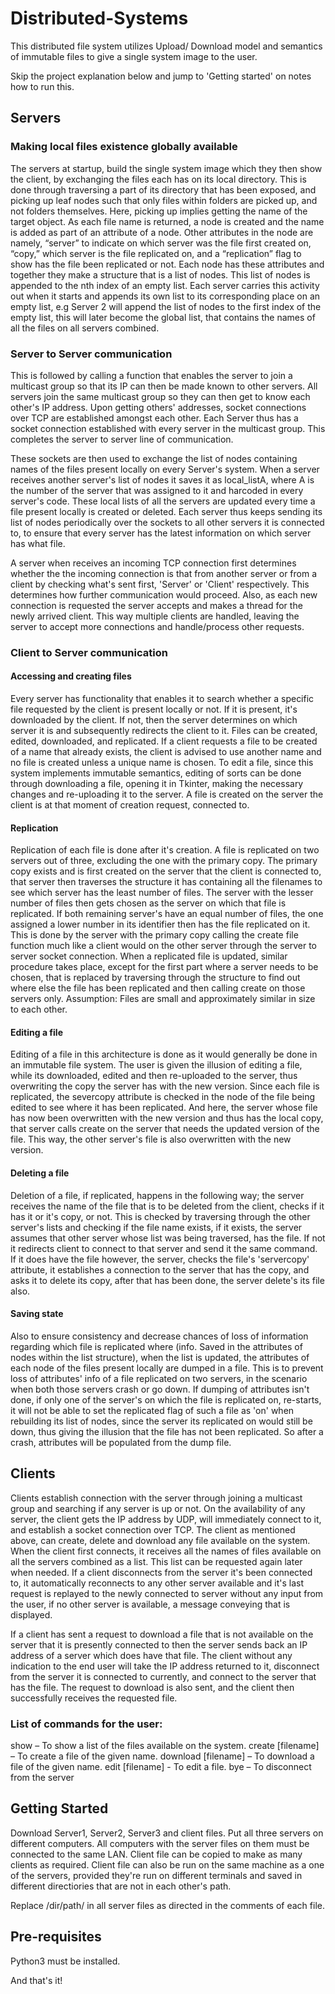 # Distributed-Systems

This distributed file system utilizes Upload/ Download model and semantics of immutable files to give a single system image to the user. 

Skip the project explanation below and jump to 'Getting started' on notes how to run this. 

## Servers

### Making local files existence globally available 

The servers at startup, build the single system image which they then show the client, by exchanging the files each has on its local directory. This is done through traversing a part of its directory that has been exposed, and picking up leaf nodes  such that only files within folders are picked up, and not folders themselves. Here, picking up implies getting the name of the target object. As each file name is returned, a node is created and the name is added as part of an attribute of a node. Other attributes in the node are namely, “server” to indicate on which server was the file first created on, “copy,” which server is the file replicated on, and a “replication” flag to show has the file been replicated or not.
Each node has these attributes and together they make a structure that is a list of nodes. This list of nodes is appended to the nth index of an empty list. Each server carries this activity out when it starts and appends its own list to its corresponding place on an empty list, e.g Server 2 will append the list of nodes to the first index of the empty list, this will later become the global list, that contains the names of all the files on all servers combined. 

### Server to Server communication

This is followed by calling a function that enables the server to join a multicast group so that its IP can then be made known to other servers. All servers join the same multicast group so they can then get to know each other's IP address. Upon getting others' addresses, socket connections over TCP are established amongst each other. Each Server thus has a socket connection established with every server in the multicast group. This completes the server to server line of communication. 

These sockets are then used to exchange the list of nodes containing names of the files present locally on every Server's system. When a server receives another server's list of nodes it saves it as local_listA, where A is the number of the server that was assigned to it and harcoded in every server's code. These local lists of all the servers are updated every time a file present locally is created or deleted. Each server thus keeps sending its list of nodes periodically over the sockets to all other servers it is connected to, to ensure that every server has the latest information on which server has what file.

A server when receives an incoming TCP connection first determines whether the the incoming connection is that from another server or from a client by checking what's sent first, 'Server' or 'Client' respectively. This determines how further communication would proceed. Also, as each new connection is requested the server accepts and makes a thread for the newly arrived client. This way multiple clients are handled, leaving the server to accept more connections and handle/process other requests.

### Client to Server communication

#### Accessing and creating files

Every server has functionality that enables it to search whether a specific file requested by the client is present locally or not. If it is present, it's downloaded by the client. If not, then the server determines on which server it is and subsequently redirects the client to it. Files can be created, edited, downloaded, and replicated. If a client requests a file to be created of a name that already exists, the client is advised to use another name and no file is created unless a unique name is chosen. To edit a file, since this system implements immutable semantics, editing of sorts can be done through downloading a file, opening it in Tkinter, making the necessary changes and re-uploading it to the server. A file is created on the server the client is at that moment of creation request, connected to. 

#### Replication 

Replication of each file is done after it's creation. A file is replicated on two servers out of three, excluding the one with the primary copy. The primary copy exists and is first created on the server that the client is connected to, that server then traverses the structure it has containing all the filenames to see which server has the least number of files. The server with the lesser number of files then gets chosen as the server on which that file is replicated. If both remaining server's have an equal number of files, the one assigned a lower number in its identifier then has the file replicated on it. This is done by the server with the primary copy calling the create file function much like a client would on the other server through the server to server socket connection. When a replicated file is updated, similar procedure takes place, except for the first part where a server needs to be chosen, that is replaced by traversing through the structure to find out where else the file has been replicated and then calling create on those servers only. 
Assumption: Files are small and approximately similar in size to each other. 

#### Editing a file

Editing of a file in this architecture is done as it would generally be done in an immutable file system. The user is given the illusion of editing a file, while its downloaded, edited and then re-uploaded to the server, thus overwriting the copy the server has with the new version. Since each file is replicated, the severcopy attribute is checked in the node of the file being edited to see where it has been replicated. And here, the server whose file has now been overwritten with the new version and thus has the local copy, that server calls create on the server that needs the updated version of the file. This way, the other server's file is also overwritten with the new version.

#### Deleting a file 

Deletion of a file, if replicated, happens in the following way; the server receives the name of the file that is to be deleted from the client, checks if it has it or it's copy, or not. This is checked by traversing through the other server's lists and checking if the file name exists, if it exists, the server assumes that other server whose list was being traversed, has the file. If not it redirects client to connect to that server and send it the same command. If it does have the file however, the server, checks the file's 'servercopy' attribute, it establishes a connection to the server that has the copy, and asks it to delete its copy, after that has been done, the server delete's its file also.

#### Saving state

Also to ensure consistency and decrease chances of loss of information regarding which file is replicated where (info. Saved in the attributes of nodes within the list structure), when the list is updated, the attributes of each node of the files present locally are dumped in a file. This is to prevent loss of attributes' info of a file replicated on two servers, in the scenario when both those servers crash or go down. If dumping of attributes isn't done, if only one of the server's on which the file is replicated on, re-starts, it will not be able to set the replicated flag of such a file as 'on' when rebuilding its list of nodes, since the server its replicated on would still be down, thus giving the illusion that the file has not been replicated. So after a crash, attributes will be populated from the dump file. 

## Clients

Clients establish connection with the server through joining a multicast group and searching if any server is up or not. On the availability of any server, the client gets the IP address by UDP, will immediately connect to it, and establish a socket connection over TCP. The client as mentioned above, can create, delete and download any file available on the system. When the client first connects, it receives all the names of files available on all the servers combined as a list. This list can be requested again later when needed. If a client disconnects from the server it's been connected to, it automatically reconnects to any other server available and it's last request is replayed to the newly connected to server without any input from the user, if no other server is available, a message conveying that is displayed. 

If a client has sent a request to download a file that is not available on the server that it is presently connected to then the server sends back an IP address of a server which does have that file. The client without any indication to the end user will take the IP address returned to it, disconnect from the server it is connected to currently, and connect to the server that has the file. The request to download is also sent, and the client then successfully receives the requested file. 

### List of commands for the user: 

show – To show a list of the files available on the system.
create [filename] – To create a file of the given name. 
download [filename] – To download a file of the given name. 
edit [filename] - To edit a file.
bye – To disconnect from the server 

## Getting Started

Download Server1, Server2, Server3 and client files. Put all three servers on different computers. All computers with the server files on them must be connected to the same LAN. Client file can be copied to make as many clients as required. Client file can also be run on the same machine as a one of the servers, provided they're run on different terminals and saved in different directiories that are not in each other's path.

Replace /dir/path/ in all server files as directed in the comments of each file. 

## Pre-requisites

Python3 must be installed. 

And that's it!




